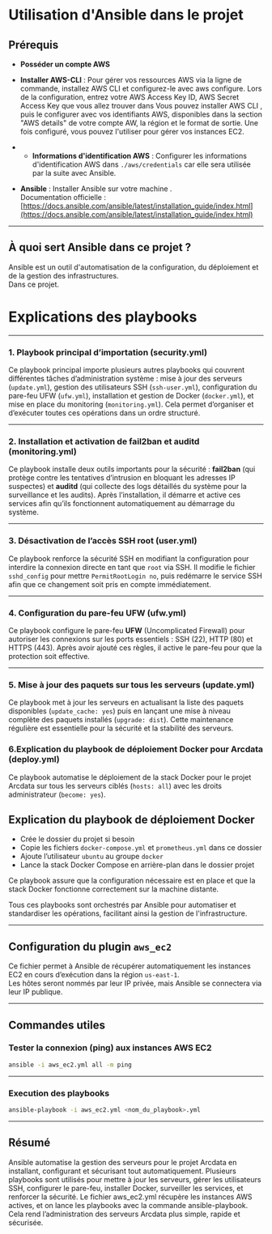# Utilisation d'Ansible dans le projet

## Prérequis
- **Posséder un compte AWS**  
- **Installer AWS-CLI** : Pour gérer vos ressources AWS via la ligne de commande, installez AWS CLI et configurez-le avec aws configure. Lors de la configuration, entrez votre AWS Access Key ID, AWS Secret Access Key que vous allez trouver dans Vous pouvez installer AWS CLI , puis le configurer avec vos identifiants AWS, disponibles dans la section "AWS details" de votre compte AW, la région et le format de sortie. Une fois configuré, vous pouvez l'utiliser pour gérer vos instances EC2.
- - **Informations d'identification AWS** : Configurer les informations d'identification AWS dans `./aws/credentials` car elle sera utilisée par la suite avec Ansible.

- **Ansible** : Installer Ansible sur votre machine .  
  Documentation officielle : [https://docs.ansible.com/ansible/latest/installation_guide/index.html](https://docs.ansible.com/ansible/latest/installation_guide/index.html)

---

## À quoi sert Ansible dans ce projet ?

Ansible est un outil d'automatisation de la configuration, du déploiement et de la gestion des infrastructures.  
Dans ce projet.

# Explications des playbooks

---

### 1. Playbook principal d’importation (security.yml)

Ce playbook principal importe plusieurs autres playbooks qui couvrent différentes tâches d’administration système : mise à jour des serveurs (`update.yml`), gestion des utilisateurs SSH (`ssh-user.yml`), configuration du pare-feu UFW (`ufw.yml`), installation et gestion de Docker (`docker.yml`), et mise en place du monitoring (`monitoring.yml`). Cela permet d’organiser et d’exécuter toutes ces opérations dans un ordre structuré.

---

### 2. Installation et activation de fail2ban et auditd (monitoring.yml)

Ce playbook installe deux outils importants pour la sécurité : **fail2ban** (qui protège contre les tentatives d’intrusion en bloquant les adresses IP suspectes) et **auditd** (qui collecte des logs détaillés du système pour la surveillance et les audits). Après l’installation, il démarre et active ces services afin qu’ils fonctionnent automatiquement au démarrage du système.

---

### 3. Désactivation de l’accès SSH root (user.yml)

Ce playbook renforce la sécurité SSH en modifiant la configuration pour interdire la connexion directe en tant que `root` via SSH. Il modifie le fichier `sshd_config` pour mettre `PermitRootLogin no`, puis redémarre le service SSH afin que ce changement soit pris en compte immédiatement.

---

### 4. Configuration du pare-feu UFW (ufw.yml)

Ce playbook configure le pare-feu **UFW** (Uncomplicated Firewall) pour autoriser les connexions sur les ports essentiels : SSH (22), HTTP (80) et HTTPS (443). Après avoir ajouté ces règles, il active le pare-feu pour que la protection soit effective.

---

### 5. Mise à jour des paquets sur tous les serveurs (update.yml)

Ce playbook met à jour les serveurs en actualisant la liste des paquets disponibles (`update_cache: yes`) puis en lançant une mise à niveau complète des paquets installés (`upgrade: dist`). Cette maintenance régulière est essentielle pour la sécurité et la stabilité des serveurs.
### 6.Explication du playbook de déploiement Docker pour Arcdata (deploy.yml)

Ce playbook automatise le déploiement de la stack Docker pour le projet Arcdata sur tous les serveurs ciblés (`hosts: all`) avec les droits administrateur (`become: yes`).

## Explication  du playbook de déploiement Docker

- Crée le dossier du projet si besoin  
- Copie les fichiers `docker-compose.yml` et `prometheus.yml` dans ce dossier  
- Ajoute l’utilisateur `ubuntu` au groupe `docker`  
- Lance la stack Docker Compose en arrière-plan dans le dossier projet  

Ce playbook assure que la configuration nécessaire est en place et que la stack Docker fonctionne correctement sur la machine distante.

Tous ces playbooks sont orchestrés par Ansible pour automatiser et standardiser les opérations, facilitant ainsi la gestion de l'infrastructure.

---

## Configuration du plugin `aws_ec2`

Ce fichier permet à Ansible de récupérer automatiquement les instances EC2 en cours d’exécution dans la région `us-east-1`.  
Les hôtes seront nommés par leur IP privée, mais Ansible se connectera via leur IP publique.

---

## Commandes utiles

### Tester la connexion (ping) aux instances AWS EC2

```bash
ansible -i aws_ec2.yml all -m ping
 ```

---
### Execution des playbooks
```bash
ansible-playbook -i aws_ec2.yml <nom_du_playbook>.yml
 ```

---

## Résumé
Ansible automatise la gestion des serveurs pour le projet Arcdata en installant, configurant et sécurisant tout automatiquement. Plusieurs playbooks sont utilisés pour mettre à jour les serveurs, gérer les utilisateurs SSH, configurer le pare-feu, installer Docker, surveiller les services, et renforcer la sécurité. Le fichier aws_ec2.yml récupère les instances AWS actives, et on lance les playbooks avec la commande ansible-playbook. Cela rend l’administration des serveurs Arcdata plus simple, rapide et sécurisée.








